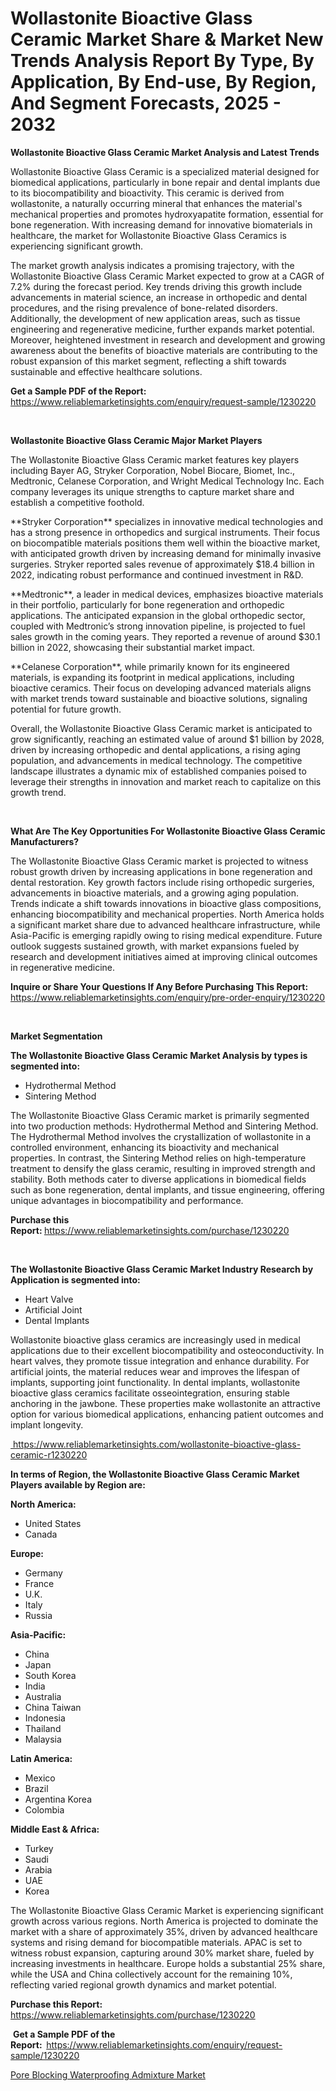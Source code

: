 <p><h1>Wollastonite Bioactive Glass Ceramic Market Share & Market New Trends Analysis Report By Type, By Application, By End-use, By Region, And Segment Forecasts, 2025 - 2032</h1></p><p><strong>Wollastonite Bioactive Glass Ceramic Market Analysis and Latest Trends</strong></p>
<p><p>Wollastonite Bioactive Glass Ceramic is a specialized material designed for biomedical applications, particularly in bone repair and dental implants due to its biocompatibility and bioactivity. This ceramic is derived from wollastonite, a naturally occurring mineral that enhances the material's mechanical properties and promotes hydroxyapatite formation, essential for bone regeneration. With increasing demand for innovative biomaterials in healthcare, the market for Wollastonite Bioactive Glass Ceramics is experiencing significant growth.</p><p>The market growth analysis indicates a promising trajectory, with the Wollastonite Bioactive Glass Ceramic Market expected to grow at a CAGR of 7.2% during the forecast period. Key trends driving this growth include advancements in material science, an increase in orthopedic and dental procedures, and the rising prevalence of bone-related disorders. Additionally, the development of new application areas, such as tissue engineering and regenerative medicine, further expands market potential. Moreover, heightened investment in research and development and growing awareness about the benefits of bioactive materials are contributing to the robust expansion of this market segment, reflecting a shift towards sustainable and effective healthcare solutions.</p></p>
<p><strong>Get a Sample PDF of the Report:&nbsp;</strong> <a href="https://www.reliablemarketinsights.com/enquiry/request-sample/1230220?utm_campaign=3540&utm_medium=2&utm_source=Github&utm_content=ia&utm_term=03042025&utm_id=wollastonite-bioactive-glass-ceramic">https://www.reliablemarketinsights.com/enquiry/request-sample/1230220</a></p>
<p>&nbsp;</p>
<p><strong>Wollastonite Bioactive Glass Ceramic Major Market Players</strong></p>
<p><p>The Wollastonite Bioactive Glass Ceramic market features key players including Bayer AG, Stryker Corporation, Nobel Biocare, Biomet, Inc., Medtronic, Celanese Corporation, and Wright Medical Technology Inc. Each company leverages its unique strengths to capture market share and establish a competitive foothold.</p><p>**Stryker Corporation** specializes in innovative medical technologies and has a strong presence in orthopedics and surgical instruments. Their focus on biocompatible materials positions them well within the bioactive market, with anticipated growth driven by increasing demand for minimally invasive surgeries. Stryker reported sales revenue of approximately $18.4 billion in 2022, indicating robust performance and continued investment in R&D.</p><p>**Medtronic**, a leader in medical devices, emphasizes bioactive materials in their portfolio, particularly for bone regeneration and orthopedic applications. The anticipated expansion in the global orthopedic sector, coupled with Medtronic’s strong innovation pipeline, is projected to fuel sales growth in the coming years. They reported a revenue of around $30.1 billion in 2022, showcasing their substantial market impact.</p><p>**Celanese Corporation**, while primarily known for its engineered materials, is expanding its footprint in medical applications, including bioactive ceramics. Their focus on developing advanced materials aligns with market trends toward sustainable and bioactive solutions, signaling potential for future growth.</p><p>Overall, the Wollastonite Bioactive Glass Ceramic market is anticipated to grow significantly, reaching an estimated value of around $1 billion by 2028, driven by increasing orthopedic and dental applications, a rising aging population, and advancements in medical technology. The competitive landscape illustrates a dynamic mix of established companies poised to leverage their strengths in innovation and market reach to capitalize on this growth trend.</p></p>
<p>&nbsp;</p>
<p><strong>What Are The Key Opportunities For Wollastonite Bioactive Glass Ceramic Manufacturers?</strong></p>
<p><p>The Wollastonite Bioactive Glass Ceramic market is projected to witness robust growth driven by increasing applications in bone regeneration and dental restoration. Key growth factors include rising orthopedic surgeries, advancements in bioactive materials, and a growing aging population. Trends indicate a shift towards innovations in bioactive glass compositions, enhancing biocompatibility and mechanical properties. North America holds a significant market share due to advanced healthcare infrastructure, while Asia-Pacific is emerging rapidly owing to rising medical expenditure. Future outlook suggests sustained growth, with market expansions fueled by research and development initiatives aimed at improving clinical outcomes in regenerative medicine.</p></p>
<p><strong>Inquire or Share Your Questions If Any Before Purchasing This Report:</strong> <a href="https://www.reliablemarketinsights.com/enquiry/pre-order-enquiry/1230220?utm_campaign=3540&utm_medium=2&utm_source=Github&utm_content=ia&utm_term=03042025&utm_id=wollastonite-bioactive-glass-ceramic">https://www.reliablemarketinsights.com/enquiry/pre-order-enquiry/1230220</a></p>
<p>&nbsp;</p>
<p><strong>Market Segmentation</strong></p>
<p><strong>The Wollastonite Bioactive Glass Ceramic Market Analysis by types is segmented into:</strong></p>
<p><ul><li>Hydrothermal Method</li><li>Sintering Method</li></ul></p>
<p><p>The Wollastonite Bioactive Glass Ceramic market is primarily segmented into two production methods: Hydrothermal Method and Sintering Method. The Hydrothermal Method involves the crystallization of wollastonite in a controlled environment, enhancing its bioactivity and mechanical properties. In contrast, the Sintering Method relies on high-temperature treatment to densify the glass ceramic, resulting in improved strength and stability. Both methods cater to diverse applications in biomedical fields such as bone regeneration, dental implants, and tissue engineering, offering unique advantages in biocompatibility and performance.</p></p>
<p><strong>Purchase this Report:&nbsp;</strong><a href="https://www.reliablemarketinsights.com/purchase/1230220?utm_campaign=3540&utm_medium=2&utm_source=Github&utm_content=ia&utm_term=03042025&utm_id=wollastonite-bioactive-glass-ceramic">https://www.reliablemarketinsights.com/purchase/1230220</a></p>
<p>&nbsp;</p>
<p><strong>The Wollastonite Bioactive Glass Ceramic Market Industry Research by Application is segmented into:</strong></p>
<p><ul><li>Heart Valve</li><li>Artificial Joint</li><li>Dental Implants</li></ul></p>
<p><p>Wollastonite bioactive glass ceramics are increasingly used in medical applications due to their excellent biocompatibility and osteoconductivity. In heart valves, they promote tissue integration and enhance durability. For artificial joints, the material reduces wear and improves the lifespan of implants, supporting joint functionality. In dental implants, wollastonite bioactive glass ceramics facilitate osseointegration, ensuring stable anchoring in the jawbone. These properties make wollastonite an attractive option for various biomedical applications, enhancing patient outcomes and implant longevity.</p></p>
<p><a href="https://www.reliablemarketinsights.com/wollastonite-bioactive-glass-ceramic-r1230220?utm_campaign=3540&utm_medium=2&utm_source=Github&utm_content=ia&utm_term=03042025&utm_id=wollastonite-bioactive-glass-ceramic">&nbsp;https://www.reliablemarketinsights.com/wollastonite-bioactive-glass-ceramic-r1230220</a></p>
<p><strong>In terms of Region, the Wollastonite Bioactive Glass Ceramic Market Players available by Region are:</strong></p>
<p>
    <p> <strong> North America: </strong>
        <ul>
            <li>United States</li>
            <li>Canada</li>
        </ul>
        </p> 
    <p> <strong> Europe: </strong>
        <ul>
            <li>Germany</li>
            <li>France</li>
            <li>U.K.</li>
            <li>Italy</li>
            <li>Russia</li>
        </ul>
        </p> 
    <p> <strong> Asia-Pacific: </strong>
        <ul>
            <li>China</li>
            <li>Japan</li>
            <li>South Korea</li>
            <li>India</li>
            <li>Australia</li>
            <li>China Taiwan</li>
            <li>Indonesia</li>
            <li>Thailand</li>
            <li>Malaysia</li>
        </ul>
        </p> 
    <p> <strong> Latin America: </strong>
        <ul>
            <li>Mexico</li>
            <li>Brazil</li>
            <li>Argentina Korea</li>
            <li>Colombia</li>
        </ul>
        </p> 
    <p> <strong> Middle East & Africa: </strong>
        <ul>
            <li>Turkey</li>
            <li>Saudi</li>
            <li>Arabia</li>
            <li>UAE</li>
            <li>Korea</li>
        </ul>
    </p>
    </p>
<p><p>The Wollastonite Bioactive Glass Ceramic Market is experiencing significant growth across various regions. North America is projected to dominate the market with a share of approximately 35%, driven by advanced healthcare systems and rising demand for biocompatible materials. APAC is set to witness robust expansion, capturing around 30% market share, fueled by increasing investments in healthcare. Europe holds a substantial 25% share, while the USA and China collectively account for the remaining 10%, reflecting varied regional growth dynamics and market potential.</p></p>
<p><strong>Purchase this Report: </strong><a href="https://www.reliablemarketinsights.com/purchase/1230220?utm_campaign=3540&utm_medium=2&utm_source=Github&utm_content=ia&utm_term=03042025&utm_id=wollastonite-bioactive-glass-ceramic">https://www.reliablemarketinsights.com/purchase/1230220</a></p>
<p>&nbsp;<strong>Get a Sample PDF of the Report:&nbsp;&nbsp;</strong><a href="https://www.reliablemarketinsights.com/enquiry/request-sample/1230220?utm_campaign=3540&utm_medium=2&utm_source=Github&utm_content=ia&utm_term=03042025&utm_id=wollastonite-bioactive-glass-ceramic">https://www.reliablemarketinsights.com/enquiry/request-sample/1230220</a></p>
<p><strong></strong></p>
<p><p><a href="https://github.com/vigatoimrene04/Market-Research-Report-List-1/blob/main/pore-blocking-waterproofing-admixture-market.md?utm_campaign=3540&utm_medium=2&utm_source=Github&utm_content=ia&utm_term=03042025&utm_id=wollastonite-bioactive-glass-ceramic">Pore Blocking Waterproofing Admixture Market</a></p></p>